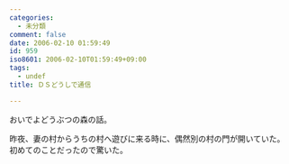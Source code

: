 ```yaml
---
categories:
  - 未分類
comment: false
date: 2006-02-10 01:59:49
id: 959
iso8601: 2006-02-10T01:59:49+09:00
tags:
  - undef
title: ＤＳどうしで通信

---
```


<div class="entry-body">
                                 <p>おいでよどうぶつの森の話。</p>

<p>昨夜、妻の村からうちの村へ遊びに来る時に、偶然別の村の門が開いていた。<br />
初めてのことだったので驚いた。</p>
                              </div>    	